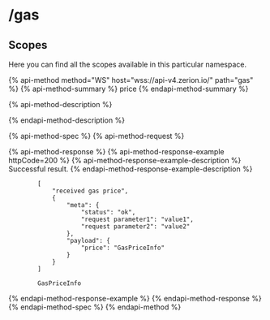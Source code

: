 # /gas

## Scopes

Here you can find all the scopes available in this particular namespace.

{% api-method method="WS" host="wss://api-v4.zerion.io/" path="gas" %}
{% api-method-summary %}
price
{% endapi-method-summary %}

{% api-method-description %}

{% endapi-method-description %}

{% api-method-spec %}
{% api-method-request %}

{% api-method-response %}
{% api-method-response-example httpCode=200 %}
{% api-method-response-example-description %}
Successful result.
{% endapi-method-response-example-description %}

```text
        [
            "received gas price",
            {
                "meta": {
                    "status": "ok",
                    "request parameter1": "value1",
                    "request parameter2": "value2"
                },
                "payload": {
                    "price": "GasPriceInfo"
                }
            }
        ]

        GasPriceInfo
```
{% endapi-method-response-example %}
{% endapi-method-response %}
{% endapi-method-spec %}
{% endapi-method %}

